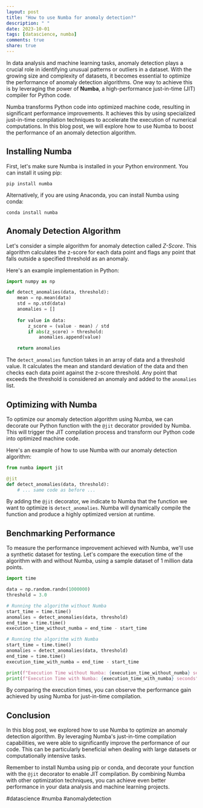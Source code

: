```yaml
---
layout: post
title: "How to use Numba for anomaly detection?"
description: " "
date: 2023-10-01
tags: [datascience, numba]
comments: true
share: true
---
```


In data analysis and machine learning tasks, anomaly detection plays a crucial role in identifying unusual patterns or outliers in a dataset. With the growing size and complexity of datasets, it becomes essential to optimize the performance of anomaly detection algorithms. One way to achieve this is by leveraging the power of **Numba**, a high-performance just-in-time (JIT) compiler for Python code.

Numba transforms Python code into optimized machine code, resulting in significant performance improvements. It achieves this by using specialized just-in-time compilation techniques to accelerate the execution of numerical computations. In this blog post, we will explore how to use Numba to boost the performance of an anomaly detection algorithm.

## Installing Numba

First, let's make sure Numba is installed in your Python environment. You can install it using pip:

```shell
pip install numba
```

Alternatively, if you are using Anaconda, you can install Numba using conda:

```shell
conda install numba
```

## Anomaly Detection Algorithm

Let's consider a simple algorithm for anomaly detection called *Z-Score*. This algorithm calculates the z-score for each data point and flags any point that falls outside a specified threshold as an anomaly.

Here's an example implementation in Python:

```python
import numpy as np

def detect_anomalies(data, threshold):
    mean = np.mean(data)
    std = np.std(data)
    anomalies = []
  
    for value in data:
        z_score = (value - mean) / std
        if abs(z_score) > threshold:
            anomalies.append(value)

    return anomalies
```

The `detect_anomalies` function takes in an array of data and a threshold value. It calculates the mean and standard deviation of the data and then checks each data point against the z-score threshold. Any point that exceeds the threshold is considered an anomaly and added to the `anomalies` list.

## Optimizing with Numba

To optimize our anomaly detection algorithm using Numba, we can decorate our Python function with the `@jit` decorator provided by Numba. This will trigger the JIT compilation process and transform our Python code into optimized machine code.

Here's an example of how to use Numba with our anomaly detection algorithm:

```python
from numba import jit

@jit
def detect_anomalies(data, threshold):
    # ... same code as before ...
```

By adding the `@jit` decorator, we indicate to Numba that the function we want to optimize is `detect_anomalies`. Numba will dynamically compile the function and produce a highly optimized version at runtime.

## Benchmarking Performance

To measure the performance improvement achieved with Numba, we'll use a synthetic dataset for testing. Let's compare the execution time of the algorithm with and without Numba, using a sample dataset of 1 million data points.

```python
import time

data = np.random.randn(1000000)
threshold = 3.0

# Running the algorithm without Numba
start_time = time.time()
anomalies = detect_anomalies(data, threshold)
end_time = time.time()
execution_time_without_numba = end_time - start_time

# Running the algorithm with Numba
start_time = time.time()
anomalies = detect_anomalies(data, threshold)
end_time = time.time()
execution_time_with_numba = end_time - start_time

print(f"Execution Time without Numba: {execution_time_without_numba} seconds")
print(f"Execution Time with Numba: {execution_time_with_numba} seconds")
```

By comparing the execution times, you can observe the performance gain achieved by using Numba for just-in-time compilation.

## Conclusion

In this blog post, we explored how to use Numba to optimize an anomaly detection algorithm. By leveraging Numba's just-in-time compilation capabilities, we were able to significantly improve the performance of our code. This can be particularly beneficial when dealing with large datasets or computationally intensive tasks.

Remember to install Numba using pip or conda, and decorate your function with the `@jit` decorator to enable JIT compilation. By combining Numba with other optimization techniques, you can achieve even better performance in your data analysis and machine learning projects.

#datascience #numba #anomalydetection